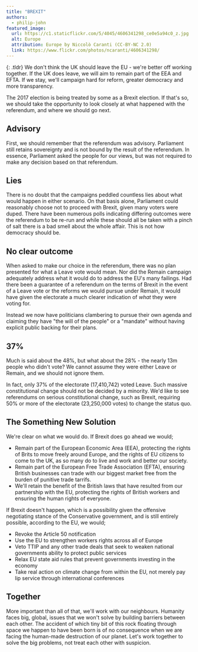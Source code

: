 ```yaml
---
title: "BREXIT"
authors:
  - philip-john
featured_image:
  url: https://c1.staticflickr.com/5/4045/4606341298_ce0e5a94c0_z.jpg
  alt: Europe
  attribution: Europe by Niccolò Caranti (CC-BY-NC 2.0)
  link: https://www.flickr.com/photos/ncaranti/4606341298/
---
```


{: .tldr}
We don't think the UK should leave the EU - we're better off working together. If the UK does leave, we will aim to remain part of the EEA and EFTA. If we stay, we'll campaign hard for reform, greater democracy and more transparency.

The 2017 election is being treated by some as a Brexit election. If that's so, we should take the opportunity to look closely at what happened with the referendum, and where we should go next.

## Advisory

First, we should remember that the referendum was advisory. Parliament still retains sovereignty and is not bound by the result of the referendum. In essence, Parliament asked the people for our views, but was not required to make any decision based on that referendum.

## Lies

There is no doubt that the campaigns peddled countless lies about what would happen in either scenario. On that basis alone, Parliament could reasonably choose not to proceed with Brexit, given many voters were duped. There have been numerous polls indicating differing outcomes were the referendum to be re-run and while these should all be taken with a pinch of salt there is a bad smell about the whole affair. This is not how democracy should be.

## No clear outcome

When asked to make our choice in the referendum, there was no plan presented for what a Leave vote would mean. Nor did the Remain campaign adequately address what it would do to address the EU's many failings. Had there been a guarantee of a referendum on the terms of Brexit in the event of a Leave vote or the reforms we would pursue under Remain, it would have given the electorate a much clearer indication of *what* they were voting for.

Instead we now have politicians clambering to pursue their own agenda and claiming they have "the will of the people" or a "mandate" without having explicit public backing for their plans.

## 37%

Much is said about the 48%, but what about the 28% - the nearly 13m people who didn't vote? We cannot assume they were either Leave or Remain, and we should not ignore them.

In fact, only 37% of the electorate (17,410,742) voted Leave. Such massive constitutional change should not be decided by a minority. We'd like to see referendums on serious constitutional change, such as Brexit, requiring 50% or more of the electorate (23,250,000 votes) to change the status quo.

## The Something New Solution

We're clear on what we would do. If Brexit does go ahead we would;

* Remain part of the European Economic Area (EEA), protecting the rights of Brits to move freely around Europe, and the rights of EU citizens to come to the UK, as so many do to live and work and better our society.
* Remain part of the European Free Trade Association (EFTA), ensuring British businesses can trade with our biggest market free from the burden of punitive trade tarrifs.
* We'll retain the benefit of the British laws that have resulted from our partnership with the EU, protecting the rights of British workers and ensuring the human rights of everyone.

If Brexit doesn't happen, which is a possibility given the offensive negotiating stance of the Conservative government, and is still entirely possible, according to the EU, we would;

* Revoke the Article 50 notification
* Use the EU to strengthen workers rights across all of Europe
* Veto TTIP and any other trade deals that seek to weaken national governments ability to protect public services
* Relax EU state aid rules that prevent governments investing in the economy
* Take real action on climate change from within the EU, not merely pay lip service through international conferences

## Together

More important than all of that, we'll work with our neighbours. Humanity faces big, global, issues that we won't solve by building barriers between each other. The accident of which tiny bit of this rock floating through space we happen to have been born is of no consequence when we are facing the human-made destruction of our planet. Let's work together to solve the big problems, not treat each other with suspicion.
